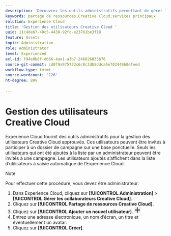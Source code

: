 ```yaml
---
description: 'Découvrez les outils administratifs permettant de gérer les utilisateurs Creative Cloud approuvés dans Experience Cloud. '
keywords: partage de ressources;Creative Cloud;services principaux
solution: Experience Cloud
title: 'Gestion des utilisateurs Creative Cloud '
uuid: 11c4de67-40c5-4438-92fc-e23761be3f18
feature: Assets
topic: Administration
role: Administrator
level: Experienced
exl-id: f94e8b8f-d666-4aa1-a3b7-246026035b78
source-git-commit: cd0f9a975732c6c8c3db8ddca6e702449b0efeed
workflow-type: tm+mt
source-wordcount: '126'
ht-degree: 89%

---
```


# Gestion des utilisateurs Creative Cloud

Experience Cloud fournit des outils administratifs pour la gestion des utilisateurs Creative Cloud approuvés. Ces utilisateurs peuvent être invités à participer à un dossier de campagne sur une base ponctuelle. Seuls les utilisateurs qui ont été ajoutés à la liste par un administrateur peuvent être invités à une campagne. Les utilisateurs ajoutés s’affichent dans la liste d’utilisateurs à saisie automatique de l’Experience Cloud.

>[!NOTE]
>
>Pour effectuer cette procédure, vous devez être administrateur.

1. Dans Experience Cloud, cliquez sur **[!UICONTROL Administration]** > **[!UICONTROL Gérer les collaborateurs Creative Cloud]**.
1. Cliquez sur **[!UICONTROL Partage de ressources Creative Cloud]**.
1. Cliquez sur **[!UICONTROL Ajouter un nouvel utilisateur]**.  ![](assets/mac_add_icon.png)
1. Entrez une adresse électronique, un nom d’écran, un titre et éventuellement un avatar.
1. Cliquez sur **[!UICONTROL Créer]**.
